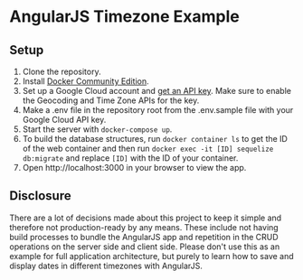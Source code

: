 # AngularJS Timezone Example #

## Setup ##

1. Clone the repository.
2. Install [Docker Community Edition](https://www.docker.com/community-edition).
3. Set up a Google Cloud account and [get an API key](https://support.google.com/cloud/answer/6158862?hl=en).  Make sure to enable the Geocoding and Time Zone APIs for the key.
4. Make a .env file in the repository root from the .env.sample file with your Google Cloud API key.
5. Start the server with `docker-compose up`.
6. To build the database structures, run `docker container ls` to get the ID of the web container and then run `docker exec -it [ID] sequelize db:migrate` and replace `[ID]` with the ID of your container.
7. Open http://localhost:3000 in your browser to view the app.

## Disclosure ##

There are a lot of decisions made about this project to keep it simple and therefore not production-ready by any means.  These include not having build processes to bundle the AngularJS app and repetition in the CRUD operations on the server side and client side.  Please don't use this as an example for full application architecture, but purely to learn how to save and display dates in different timezones with AngularJS.

